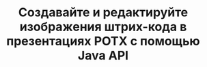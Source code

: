 ---
############################# Static ############################
layout: "auto-gen-gist"
draft: false
path: "ru/assembly/java/barcode/potx/"
otherformats: PPT PPTX PPTM PPS PPSX PPSM POT POTM ODP OTP 

############################# Head ############################
head_title: "Создавайте и добавляйте изображения штрих-кода в презентации POTX с помощью Java API"
head_description: "Java API GroupDocs.Assembly поддерживает создание и добавление изображений штрих-кода в файлы презентаций PowerPoint (PPT, PPTX, PPTM, PPS, PPSX, PPSM, POT и ODP)."

############################# Header ############################
title: "Создавайте и редактируйте изображения штрих-кода в презентациях POTX с помощью Java API"
description: " GroupDocs.Assembly Java API позволяет программистам создавать, редактировать и вставлять изображения штрих-кода в POTX презентации PowerPoint внутри приложений Java и JSP."

######################### Download Button #######################
button:
    enable: true

############################# About ############################
about:
    enable: true
    title: "Как создавать и управлять штрих-кодами в презентациях? "
    content: |
       Презентация — отличный способ общения, который позволяет компаниям и отдельным лицам обмениваться информацией последовательным и простым способом. Штрих-коды в настоящее время очень широко используются во всем мире для решения нескольких важных задач, таких как идентификация продукта, отслеживание автомобильных запчастей, инвентаризация и управление запасами и многое другое. Java API GroupDocs.Assembly позволяет программистам легко создавать и вставлять штрих-коды в свои презентационные документы, написав всего пару строк кода. Он поддерживает несколько форматов файлов презентаций, таких как PPT, PPTX, PPTM, PPS, PPSX, PPSM, POT, POTX, POTM, ODP и многие другие. Это упрощает работу разработчиков, позволяя им запускать свои приложения без установки каких-либо сторонних приложений или Microsoft Office на свое устройство. Он поддерживает несколько расширенных функций для настройки штрих-кодов в слайдах презентации, таких как установка цветов переднего и заднего плана, настройки шрифтов, масштабирование изображения штрих-кода, настройка текста штрих-кода, настройка разрешения изображения штрих-кода и многое другое.

############################# content ############################
steps:
    enable: true
    block:
    - title_left: "Генерация штрих-кодов в презентациях POTX"
      content_left: |
       Приведенный ниже код Java объясняет, как разработчики могут создавать изображения штрих-кода, используя различные поддерживаемые символы, и добавлять их в слайды презентации Microsoft PowerPoint POTX с минимальными усилиями и затратами.

      title_right: "Добавьте штрих-коды в файл POTX через Java"
      content_right: |
       * Создайте экземпляр [DocumentAssembler](https://apireference.groupdocs.com/assembly/java/com.groupdocs.assembly/DocumentAssembler) 
       * Создать пример объекта источника данных
       * Вызовите [AssembleDocument](https://apireference.groupdocs.com/assembly/java/com.groupdocs.assembly/DocumentAssembler#assembleDocument-java.io.InputStream-java.io.OutputStream-com.groupdocs.assembly.DataSourceInfo...-) метод со следующими параметрами
           * Поток для чтения шаблона документа.
           * Поток для записи результирующего документа.
           * Параметры загрузки и сохранения документов.
           * Подробности Информация об используемых объектах источника данных.

      gisthash: "ebb6d8215f329f457f843e9a9fc48c9c"
      gistfile: "generate_barcodes_in_presentations.java"

    - title_left: "Системные Требования"
      content_left: |
        API GroupDocs.Assembly Java поддерживаются на всех основных платформах и операционных системах. Он может создавать документы в Microsoft Word, Excel, PowerPoint, Outlook, OpenOffice и более 50 других форматах. Полное руководство по системным требованиям см. на странице [системные требования](https://docs.groupdocs.com/assembly/java/system-requirements/). Перед выполнением приведенного ниже кода убедитесь, что на вашем компьютере установлены следующие предварительные компоненты. система:
         * Операционные системы: Microsoft Windows, Linux, MacOS
         * Поддержка версий Java: J2SE 7.0 (1.7), J2SE 8.0 (1.8) или выше
         * Получите последнюю версию Java API GroupDocs.Assembly от [Maven](https://mvnrepository.com/artifact/com.groupdocs/groupdocs-assembly/)
        
      title_right: "Зачем использовать GroupDocs.Assembly"
      content_right: |
        * Создание пользовательских документов из шаблонов.
        * Динамически прикреплять вложения электронной почты.
        * Для создания и автоматизации документов не требуется никакого дополнительного программного обеспечения.
        * Создает выходной документ на основе источника данных.
        * Динамически вставлять содержимое документа в отчет
        * Применение формулы во время сборки электронной таблицы.
        * Обеспечивает поддержку нескольких форматов данных
        * Поддержка последовательных операций с данными.

demos:
    enable: true
        

more_formats:
    enable: true


back_to_top:
    enable: true
---